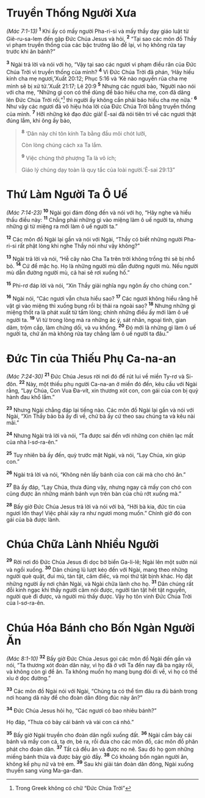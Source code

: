 # Truyền Thống Người Xưa
*(Mác 7:1-13)*
<sup><b>1</b></sup> Khi ấy có mấy người Pha-ri-si và mấy thầy dạy giáo luật từ Giê-ru-sa-lem đến gặp Ðức Chúa Jesus và hỏi, <sup><b>2</b></sup> “Tại sao các môn đồ Thầy vi phạm truyền thống của các bậc trưởng lão để lại, vì họ không rửa tay trước khi ăn bánh?”

<sup><b>3</b></sup> Ngài trả lời và nói với họ, “Vậy tại sao các ngươi vi phạm điều răn của Ðức Chúa Trời vì truyền thống của mình? <sup><b>4</b></sup> Vì Ðức Chúa Trời đã phán, ‘Hãy hiếu kính cha mẹ ngươi,’Xuất 20:12; Phục 5:16 và ‘Kẻ nào nguyền rủa cha mẹ mình sẽ bị xử tử.’Xuất 21:17; Lê 20:9 <sup><b>5</b></sup> Nhưng các ngươi bảo, ‘Người nào nói với cha mẹ, “Những gì con có thể dùng để báo hiếu cha mẹ, con đã dâng lên Ðức Chúa Trời rồi,”[^1] thì người ấy không cần phải báo hiếu cha mẹ nữa.’ <sup><b>6</b></sup> Như vậy các ngươi đã vô hiệu hóa lời của Ðức Chúa Trời bằng truyền thống của mình. <sup><b>7</b></sup> Hỡi những kẻ đạo đức giả! Ê-sai đã nói tiên tri về các ngươi thật đúng lắm, khi ông ấy bảo,


> <sup><b>8</b></sup> ‘Dân này chỉ tôn kính Ta bằng đầu môi chót lưỡi,
> 
> Còn lòng chúng cách xa Ta lắm.
> 
> <sup><b>9</b></sup> Việc chúng thờ phượng Ta là vô ích;
> 
> Giáo lý chúng dạy toàn là quy tắc của loài người.’Ê-sai 29:13”
>

# Thứ Làm Người Ta Ô Uế
*(Mác 7:14-23)*
<sup><b>10</b></sup> Ngài gọi đám đông đến và nói với họ, “Hãy nghe và hiểu thấu điều này: <sup><b>11</b></sup> Chẳng phải những gì vào miệng làm ô uế người ta, nhưng những gì từ miệng ra mới làm ô uế người ta.”

<sup><b>12</b></sup> Các môn đồ Ngài lại gần và nói với Ngài, “Thầy có biết những người Pha-ri-si rất phật lòng khi nghe Thầy nói như vậy không?”

<sup><b>13</b></sup> Ngài trả lời và nói, “Hễ cây nào Cha Ta trên trời không trồng thì sẽ bị nhổ bỏ. <sup><b>14</b></sup> Cứ để mặc họ. Họ là những người mù dẫn đường người mù. Nếu người mù dẫn đường người mù, cả hai sẽ rơi xuống hố.”

<sup><b>15</b></sup> Phi-rơ đáp lời và nói, “Xin Thầy giải nghĩa ngụ ngôn ấy cho chúng con.”

<sup><b>16</b></sup> Ngài nói, “Các ngươi vẫn chưa hiểu sao? <sup><b>17</b></sup> Các ngươi không hiểu rằng hễ vật gì vào miệng thì xuống bụng rồi bị thải ra ngoài sao? <sup><b>18</b></sup> Nhưng những gì miệng thốt ra là phát xuất từ tấm lòng; chính những điều ấy mới làm ô uế người ta. <sup><b>19</b></sup> Vì từ trong lòng mà ra những ác ý, sát nhân, ngoại tình, gian dâm, trộm cắp, làm chứng dối, và vu khống. <sup><b>20</b></sup> Ðó mới là những gì làm ô uế người ta, chứ ăn mà không rửa tay chẳng làm ô uế người ta đâu.”

# Ðức Tin của Thiếu Phụ Ca-na-an
*(Mác 7:24-30)*
<sup><b>21</b></sup> Ðức Chúa Jesus rời nơi đó để rút lui về miền Ty-rơ và Si-đôn. <sup><b>22</b></sup> Này, một thiếu phụ người Ca-na-an ở miền đó đến, kêu cầu với Ngài rằng, “Lạy Chúa, Con Vua Ða-vít, xin thương xót con, con gái của con bị quỷ hành đau khổ lắm.”

<sup><b>23</b></sup> Nhưng Ngài chẳng đáp lại tiếng nào. Các môn đồ Ngài lại gần và nói với Ngài, “Xin Thầy bảo bà ấy đi về, chứ bà ấy cứ theo sau chúng ta và kêu nài mãi.”

<sup><b>24</b></sup> Nhưng Ngài trả lời và nói, “Ta được sai đến với những con chiên lạc mất của nhà I-sơ-ra-ên.”

<sup><b>25</b></sup> Tuy nhiên bà ấy đến, quỳ trước mặt Ngài, và nói, “Lạy Chúa, xin giúp con.”

<sup><b>26</b></sup> Ngài trả lời và nói, “Không nên lấy bánh của con cái mà cho chó ăn.”

<sup><b>27</b></sup> Bà ấy đáp, “Lạy Chúa, thưa đúng vậy, nhưng ngay cả mấy con chó con cũng được ăn những mảnh bánh vụn trên bàn của chủ rớt xuống mà.”

<sup><b>28</b></sup> Bấy giờ Ðức Chúa Jesus trả lời và nói với bà, “Hỡi bà kia, đức tin của ngươi lớn thay! Việc phải xảy ra như ngươi mong muốn.” Chính giờ đó con gái của bà được lành.

# Chúa Chữa Lành Nhiều Người
<sup><b>29</b></sup> Rời nơi đó Ðức Chúa Jesus đi dọc bờ biển Ga-li-lê; Ngài lên một sườn núi và ngồi xuống. <sup><b>30</b></sup> Dân chúng lũ lượt kéo đến với Ngài, mang theo những người què quặt, đui mù, tàn tật, câm điếc, và mọi thứ tật bịnh khác. Họ đặt những người ấy nơi chân Ngài, và Ngài chữa lành cho họ. <sup><b>31</b></sup> Dân chúng rất đỗi kinh ngạc khi thấy người câm nói được, người tàn tật hết tật nguyền, người què đi được, và người mù thấy được. Vậy họ tôn vinh Ðức Chúa Trời của I-sơ-ra-ên.

# Chúa Hóa Bánh cho Bốn Ngàn Người Ăn
*(Mác 8:1-10)*
<sup><b>32</b></sup> Bấy giờ Ðức Chúa Jesus gọi các môn đồ Ngài đến gần và nói, “Ta thương xót đoàn dân này, vì họ đã ở với Ta đến nay đã ba ngày rồi, và không còn gì để ăn. Ta không muốn họ mang bụng đói đi về, vì họ có thể xỉu ở dọc đường.”

<sup><b>33</b></sup> Các môn đồ Ngài nói với Ngài, “Chúng ta có thể tìm đâu ra đủ bánh trong nơi hoang dã này để cho đoàn dân đông đúc này ăn?”

<sup><b>34</b></sup> Ðức Chúa Jesus hỏi họ, “Các ngươi có bao nhiêu bánh?”

Họ đáp, “Thưa có bảy cái bánh và vài con cá nhỏ.”

<sup><b>35</b></sup> Bấy giờ Ngài truyền cho đoàn dân ngồi xuống đất. <sup><b>36</b></sup> Ngài cầm bảy cái bánh và mấy con cá, tạ ơn, bẻ ra, rồi đưa cho các môn đồ, các môn đồ phân phát cho đoàn dân. <sup><b>37</b></sup> Tất cả đều ăn và được no nê. Sau đó họ gom những miếng bánh thừa và được bảy giỏ đầy. <sup><b>38</b></sup> Có khoảng bốn ngàn người ăn, không kể phụ nữ và trẻ em. <sup><b>39</b></sup> Sau khi giải tán đoàn dân đông, Ngài xuống thuyền sang vùng Ma-ga-đan.

[^1]: Trong Greek không có chữ “Ðức Chúa Trời”

